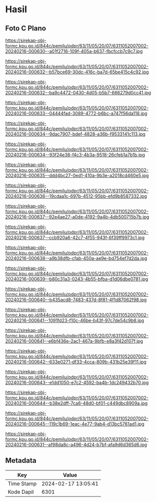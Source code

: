 # Hasil

## Foto C Plano

https://sirekap-obj-formc.kpu.go.id/844c/pemilu/pdpr/63/11/05/20/07/6311052007002-20240216-000630--a01f2716-109f-405a-b637-fbcfccb7c9c7.jpg

https://sirekap-obj-formc.kpu.go.id/844c/pemilu/pdpr/63/11/05/20/07/6311052007002-20240216-000632--b57bce69-30dc-416c-ba7d-65be415c4c92.jpg

https://sirekap-obj-formc.kpu.go.id/844c/pemilu/pdpr/63/11/05/20/07/6311052007002-20240216-000632--ba9c4472-0430-4d05-b5b7-666279d0cc41.jpg

https://sirekap-obj-formc.kpu.go.id/844c/pemilu/pdpr/63/11/05/20/07/6311052007002-20240216-000633--04444fad-3089-4772-b6bc-a747f56da118.jpg

https://sirekap-obj-formc.kpu.go.id/844c/pemilu/pdpr/63/11/05/20/07/6311052007002-20240216-000634--9dac7907-bdef-4828-a36b-f9533141c113.jpg

https://sirekap-obj-formc.kpu.go.id/844c/pemilu/pdpr/63/11/05/20/07/6311052007002-20240216-000634--93f24e38-f4c3-4b3a-9518-26cfeb1a7b1b.jpg

https://sirekap-obj-formc.kpu.go.id/844c/pemilu/pdpr/63/11/05/20/07/6311052007002-20240216-000635--ddd4bc27-0ed1-410a-9b3e-a2018cd460e5.jpg

https://sirekap-obj-formc.kpu.go.id/844c/pemilu/pdpr/63/11/05/20/07/6311052007002-20240216-000636--19cdaa1c-697b-4512-95bb-efd9b8587332.jpg

https://sirekap-obj-formc.kpu.go.id/844c/pemilu/pdpr/63/11/05/20/07/6311052007002-20240216-000637--92e4ae27-a0de-4192-9a4b-4db500715b7b.jpg

https://sirekap-obj-formc.kpu.go.id/844c/pemilu/pdpr/63/11/05/20/07/6311052007002-20240216-000637--ccb920a6-42c7-4f55-943f-6f39ff9973c1.jpg

https://sirekap-obj-formc.kpu.go.id/844c/pemilu/pdpr/63/11/05/20/07/6311052007002-20240216-000638--a9b38dfb-cfab-450a-ae9e-bd754ef7d2da.jpg

https://sirekap-obj-formc.kpu.go.id/844c/pemilu/pdpr/63/11/05/20/07/6311052007002-20240216-000639--b80c31a3-0243-4b55-bfba-d1d06dbe0781.jpg

https://sirekap-obj-formc.kpu.go.id/844c/pemilu/pdpr/63/11/05/20/07/6311052007002-20240216-000640--b435acd8-7483-437d-8f81-4f1d87062f98.jpg

https://sirekap-obj-formc.kpu.go.id/844c/pemilu/pdpr/63/11/05/20/07/6311052007002-20240216-000641--1091fd23-f10c-46be-b43f-97c7de54c9b8.jpg

https://sirekap-obj-formc.kpu.go.id/844c/pemilu/pdpr/63/11/05/20/07/6311052007002-20240216-000641--e6bf436e-2ac1-467a-9bfb-e8a3f42d107f.jpg

https://sirekap-obj-formc.kpu.go.id/844c/pemilu/pdpr/63/11/05/20/07/6311052007002-20240216-000642--633e0271-df33-4cca-809b-431b25e39f11.jpg

https://sirekap-obj-formc.kpu.go.id/844c/pemilu/pdpr/63/11/05/20/07/6311052007002-20240216-000643--e1dd1050-e7c2-4592-ba4b-1dc249432b70.jpg

https://sirekap-obj-formc.kpu.go.id/844c/pemilu/pdpr/63/11/05/20/07/6311052007002-20240216-000644--b38e2dff-7ca6-48d0-bf01-c449dbc8909a.jpg

https://sirekap-obj-formc.kpu.go.id/844c/pemilu/pdpr/63/11/05/20/07/6311052007002-20240216-000645--119c1b69-1eac-4e77-9ab4-d13bc5761ad1.jpg

https://sirekap-obj-formc.kpu.go.id/844c/pemilu/pdpr/63/11/05/20/07/6311052007002-20240216-000631--af98da8c-a496-4d24-b7bf-afa9d6d365d6.jpg


## Metadata

| Key        | Value               |
| ---------- | ------------------- |
| Time Stamp | 2024-02-17 13:05:41 |
| Kode Dapil | 6301                |



